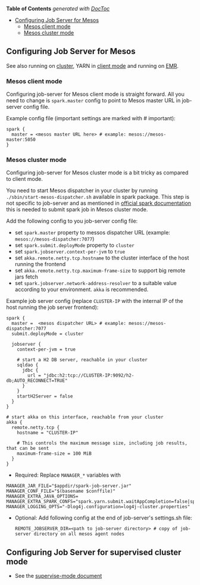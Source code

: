 <!-- START doctoc generated TOC please keep comment here to allow auto update -->
<!-- DON'T EDIT THIS SECTION, INSTEAD RE-RUN doctoc TO UPDATE -->
**Table of Contents**  *generated with [DocToc](https://github.com/thlorenz/doctoc)*

- [Configuring Job Server for Mesos](#configuring-job-server-for-mesos)
  - [Mesos client mode](#mesos-client-mode)
  - [Mesos cluster mode](#mesos-cluster-mode)

<!-- END doctoc generated TOC please keep comment here to allow auto update -->

## Configuring Job Server for Mesos

See also running on [cluster](cluster.md), YARN in [client mode](yarn.md) and running on [EMR](EMR.md).

### Mesos client mode

Configuring job-server for Mesos client mode is straight forward. All you need to change is `spark.master` config to 
point to Mesos master URL in job-server config file.

Example config file (important settings are marked with # important):

    spark {
      master = <mesos master URL here> # example: mesos://mesos-master:5050
    }

### Mesos cluster mode

Configuring job-server for Mesos cluster mode is a bit tricky as compared to client mode.

You need to start Mesos dispatcher in your cluster by running `./sbin/start-mesos-dispatcher.sh` available in 
spark package. This step is not specific to job-server and as mentioned in [official spark documentation](https://spark.apache.org/docs/latest/running-on-mesos.html#cluster-mode) this is needed 
to submit spark job in Mesos cluster mode. 

Add the following config to you job-server config file:
- set `spark.master` property to messos dispatcher URL (example: `mesos://mesos-dispatcher:7077`)
- set `spark.submit.deployMode` property to `cluster`
- set `spark.jobserver.context-per-jvm` to `true`
- set `akka.remote.netty.tcp.hostname` to the cluster interface of the host running the frontend
- set `akka.remote.netty.tcp.maximum-frame-size` to support big remote jars fetch
- set `spark.jobserver.network-address-resolver` to a suitable value according to your environment. `akka` is recommended.

Example job server config (replace `CLUSTER-IP` with the internal IP of the host running the job server frontend):

    spark {
      master =  <mesos dispatcher URL> # example: mesos://mesos-dispatcher:7077
      submit.deployMode = cluster

      jobserver {
        context-per-jvm = true

        # start a H2 DB server, reachable in your cluster
        sqldao {
          jdbc {
            url = "jdbc:h2:tcp://CLUSTER-IP:9092/h2-db;AUTO_RECONNECT=TRUE"
          }
        }
        startH2Server = false
      }
    }
    
    # start akka on this interface, reachable from your cluster
    akka {
      remote.netty.tcp {
        hostname = "CLUSTER-IP"

        # This controls the maximum message size, including job results, that can be sent
        maximum-frame-size = 100 MiB
      }
    }

- Required: Replace `MANAGER_*` variables with
```
MANAGER_JAR_FILE="$appdir/spark-job-server.jar"
MANAGER_CONF_FILE="$(basename $conffile)"
MANAGER_EXTRA_JAVA_OPTIONS=
MANAGER_EXTRA_SPARK_CONFS="spark.yarn.submit.waitAppCompletion=false|spark.files=$appdir/log4jcluster.properties,$conffile"
MANAGER_LOGGING_OPTS="-Dlog4j.configuration=log4j-cluster.properties"
```

- Optional: Add following config at the end of job-server's settings.sh file:
    
    ```
    REMOTE_JOBSERVER_DIR=<path to job-server directory> # copy of job-server directory on all mesos agent nodes 
    ```

## Configuring Job Server for supervised cluster mode

* See the [supervise-mode document](https://github.com/spark-jobserver/spark-jobserver/blob/master/doc/supervise-mode.md)
